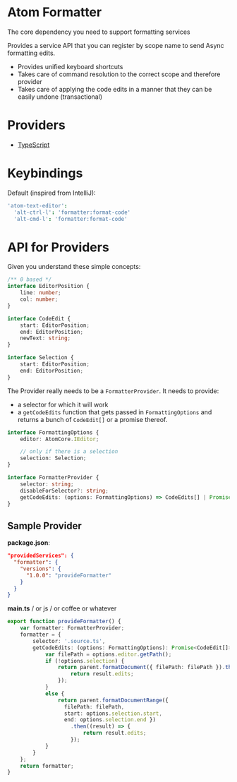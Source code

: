 # Atom Formatter
The core dependency you need to support formatting services

Provides a service API that you can register by scope name to send Async formatting edits.

* Provides unified keyboard shortcuts
* Takes care of command resolution to the correct scope and therefore provider
* Takes care of applying the code edits in a manner that they can be easily undone (transactional)

# Providers

* [TypeScript](https://atom.io/packages/atom-typescript)

# Keybindings

Default (inspired from IntelliJ):
```cson
'atom-text-editor':
  'alt-ctrl-l': 'formatter:format-code'
  'alt-cmd-l': 'formatter:format-code'
```

# API for Providers

Given you understand these simple concepts:
```ts
/** 0 based */
interface EditorPosition {
    line: number;
    col: number;
}

interface CodeEdit {
    start: EditorPosition;
    end: EditorPosition;
    newText: string;
}

interface Selection {
    start: EditorPosition;
    end: EditorPosition;
}
```

The Provider really needs to be a `FormatterProvider`. It needs to provide:
 * a selector for which it will work
 * a `getCodeEdits` function that gets passed in `FormattingOptions` and returns a bunch of `CodeEdit[]` or a promise thereof.

```ts
interface FormattingOptions {
    editor: AtomCore.IEditor;

    // only if there is a selection
    selection: Selection;
}

interface FormatterProvider {
    selector: string;
    disableForSelector?: string;
    getCodeEdits: (options: FormattingOptions) => CodeEdits[] | Promise<CodeEdit[]>;
}
```


## Sample Provider

**package.json**:

```json
"providedServices": {
  "formatter": {
    "versions": {
      "1.0.0": "provideFormatter"
    }
  }
}
```

**main.ts** / or js / or coffee or whatever

```ts
export function provideFormatter() {
    var formatter: FormatterProvider;
    formatter = {
        selector: '.source.ts',
        getCodeEdits: (options: FormattingOptions): Promise<CodeEdit[]> => {
            var filePath = options.editor.getPath();
            if (!options.selection) {
                return parent.formatDocument({ filePath: filePath }).then((result) => {
                    return result.edits;
                });
            }
            else {
                return parent.formatDocumentRange({
                  filePath: filePath,
                  start: options.selection.start,
                  end: options.selection.end })
                    .then((result) => {
                        return result.edits;
                    });
            }
        }
    };
    return formatter;
}
```
